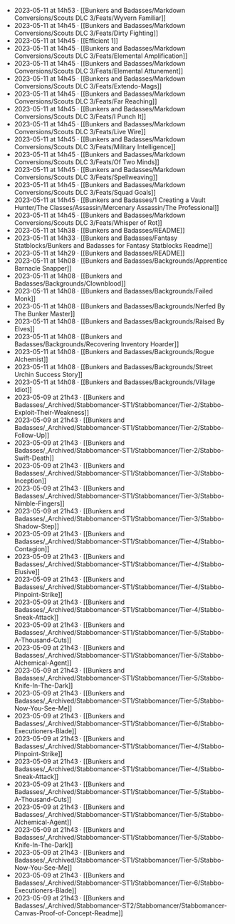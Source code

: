 - 2023-05-11 at 14h53 · [[Bunkers and Badasses/Markdown Conversions/Scouts DLC 3/Feats/Wyvern Familiar]]
- 2023-05-11 at 14h45 · [[Bunkers and Badasses/Markdown Conversions/Scouts DLC 3/Feats/Dirty Fighting]]
- 2023-05-11 at 14h45 · [[Efficient 1]]
- 2023-05-11 at 14h45 · [[Bunkers and Badasses/Markdown Conversions/Scouts DLC 3/Feats/Elemental Amplification]]
- 2023-05-11 at 14h45 · [[Bunkers and Badasses/Markdown Conversions/Scouts DLC 3/Feats/Elemental Attunement]]
- 2023-05-11 at 14h45 · [[Bunkers and Badasses/Markdown Conversions/Scouts DLC 3/Feats/Extendo-Mags]]
- 2023-05-11 at 14h45 · [[Bunkers and Badasses/Markdown Conversions/Scouts DLC 3/Feats/Far Reaching]]
- 2023-05-11 at 14h45 · [[Bunkers and Badasses/Markdown Conversions/Scouts DLC 3/Feats/I Punch It]]
- 2023-05-11 at 14h45 · [[Bunkers and Badasses/Markdown Conversions/Scouts DLC 3/Feats/Live Wire]]
- 2023-05-11 at 14h45 · [[Bunkers and Badasses/Markdown Conversions/Scouts DLC 3/Feats/Military Intelligence]]
- 2023-05-11 at 14h45 · [[Bunkers and Badasses/Markdown Conversions/Scouts DLC 3/Feats/Of Two Minds]]
- 2023-05-11 at 14h45 · [[Bunkers and Badasses/Markdown Conversions/Scouts DLC 3/Feats/Spellweaving]]
- 2023-05-11 at 14h45 · [[Bunkers and Badasses/Markdown Conversions/Scouts DLC 3/Feats/Squad Goals]]
- 2023-05-11 at 14h45 · [[Bunkers and Badasses/1 Creating a Vault Hunter/The Classes/Assassin/Mercenary Assassin/The Professional]]
- 2023-05-11 at 14h45 · [[Bunkers and Badasses/Markdown Conversions/Scouts DLC 3/Feats/Whisper of Rot]]
- 2023-05-11 at 14h38 · [[Bunkers and Badasses/README]]
- 2023-05-11 at 14h33 · [[Bunkers and Badasses/Fantasy Statblocks/Bunkers and Badasses for Fantasy Statblocks Readme]]
- 2023-05-11 at 14h29 · [[Bunkers and Badasses/README]]
- 2023-05-11 at 14h08 · [[Bunkers and Badasses/Backgrounds/Apprentice Barnacle Snapper]]
- 2023-05-11 at 14h08 · [[Bunkers and Badasses/Backgrounds/Clownblood]]
- 2023-05-11 at 14h08 · [[Bunkers and Badasses/Backgrounds/Failed Monk]]
- 2023-05-11 at 14h08 · [[Bunkers and Badasses/Backgrounds/Nerfed By The Bunker Master]]
- 2023-05-11 at 14h08 · [[Bunkers and Badasses/Backgrounds/Raised By Elves]]
- 2023-05-11 at 14h08 · [[Bunkers and Badasses/Backgrounds/Recovering Inventory Hoarder]]
- 2023-05-11 at 14h08 · [[Bunkers and Badasses/Backgrounds/Rogue Alchemist]]
- 2023-05-11 at 14h08 · [[Bunkers and Badasses/Backgrounds/Street Urchin Success Story]]
- 2023-05-11 at 14h08 · [[Bunkers and Badasses/Backgrounds/Village Idiot]]
- 2023-05-09 at 21h43 · [[Bunkers and Badasses/_Archived/Stabbomancer-ST1/Stabbomancer/Tier-2/Stabbo-Exploit-Their-Weakness]]
- 2023-05-09 at 21h43 · [[Bunkers and Badasses/_Archived/Stabbomancer-ST1/Stabbomancer/Tier-2/Stabbo-Follow-Up]]
- 2023-05-09 at 21h43 · [[Bunkers and Badasses/_Archived/Stabbomancer-ST1/Stabbomancer/Tier-2/Stabbo-Swift-Death]]
- 2023-05-09 at 21h43 · [[Bunkers and Badasses/_Archived/Stabbomancer-ST1/Stabbomancer/Tier-3/Stabbo-Inception]]
- 2023-05-09 at 21h43 · [[Bunkers and Badasses/_Archived/Stabbomancer-ST1/Stabbomancer/Tier-3/Stabbo-Nimble-Fingers]]
- 2023-05-09 at 21h43 · [[Bunkers and Badasses/_Archived/Stabbomancer-ST1/Stabbomancer/Tier-3/Stabbo-Shadow-Step]]
- 2023-05-09 at 21h43 · [[Bunkers and Badasses/_Archived/Stabbomancer-ST1/Stabbomancer/Tier-4/Stabbo-Contagion]]
- 2023-05-09 at 21h43 · [[Bunkers and Badasses/_Archived/Stabbomancer-ST1/Stabbomancer/Tier-4/Stabbo-Elusive]]
- 2023-05-09 at 21h43 · [[Bunkers and Badasses/_Archived/Stabbomancer-ST1/Stabbomancer/Tier-4/Stabbo-Pinpoint-Strike]]
- 2023-05-09 at 21h43 · [[Bunkers and Badasses/_Archived/Stabbomancer-ST1/Stabbomancer/Tier-4/Stabbo-Sneak-Attack]]
- 2023-05-09 at 21h43 · [[Bunkers and Badasses/_Archived/Stabbomancer-ST1/Stabbomancer/Tier-5/Stabbo-A-Thousand-Cuts]]
- 2023-05-09 at 21h43 · [[Bunkers and Badasses/_Archived/Stabbomancer-ST1/Stabbomancer/Tier-5/Stabbo-Alchemical-Agent]]
- 2023-05-09 at 21h43 · [[Bunkers and Badasses/_Archived/Stabbomancer-ST1/Stabbomancer/Tier-5/Stabbo-Knife-In-The-Dark]]
- 2023-05-09 at 21h43 · [[Bunkers and Badasses/_Archived/Stabbomancer-ST1/Stabbomancer/Tier-5/Stabbo-Now-You-See-Me]]
- 2023-05-09 at 21h43 · [[Bunkers and Badasses/_Archived/Stabbomancer-ST1/Stabbomancer/Tier-6/Stabbo-Executioners-Blade]]
- 2023-05-09 at 21h43 · [[Bunkers and Badasses/_Archived/Stabbomancer-ST1/Stabbomancer/Tier-4/Stabbo-Pinpoint-Strike]]
- 2023-05-09 at 21h43 · [[Bunkers and Badasses/_Archived/Stabbomancer-ST1/Stabbomancer/Tier-4/Stabbo-Sneak-Attack]]
- 2023-05-09 at 21h43 · [[Bunkers and Badasses/_Archived/Stabbomancer-ST1/Stabbomancer/Tier-5/Stabbo-A-Thousand-Cuts]]
- 2023-05-09 at 21h43 · [[Bunkers and Badasses/_Archived/Stabbomancer-ST1/Stabbomancer/Tier-5/Stabbo-Alchemical-Agent]]
- 2023-05-09 at 21h43 · [[Bunkers and Badasses/_Archived/Stabbomancer-ST1/Stabbomancer/Tier-5/Stabbo-Knife-In-The-Dark]]
- 2023-05-09 at 21h43 · [[Bunkers and Badasses/_Archived/Stabbomancer-ST1/Stabbomancer/Tier-5/Stabbo-Now-You-See-Me]]
- 2023-05-09 at 21h43 · [[Bunkers and Badasses/_Archived/Stabbomancer-ST1/Stabbomancer/Tier-6/Stabbo-Executioners-Blade]]
- 2023-05-09 at 21h43 · [[Bunkers and Badasses/_Archived/Stabbomancer-ST2/Stabbomancer/Stabbomancer-Canvas-Proof-of-Concept-Readme]]
